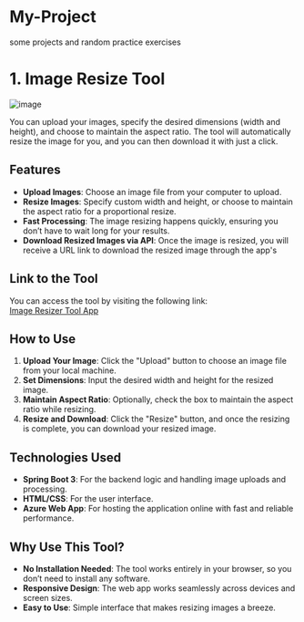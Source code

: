# My-Project
some projects and random practice exercises

# 1. Image Resize Tool

![image](https://github.com/user-attachments/assets/dbde43f2-517a-40ca-a0c6-c950193c579c)

You can upload your images, specify the desired dimensions (width and height), and choose to maintain the aspect ratio. The tool will automatically resize the image for you, and you can then download it with just a click.

## Features

- **Upload Images**: Choose an image file from your computer to upload.
- **Resize Images**: Specify custom width and height, or choose to maintain the aspect ratio for a proportional resize.
- **Fast Processing**: The image resizing happens quickly, ensuring you don’t have to wait long for your results.
- **Download Resized Images via API**: Once the image is resized, you will receive a URL link to download the resized image through the app's 

## Link to the Tool

You can access the tool by visiting the following link:  
[Image Resizer Tool App](https://imageresizertoolapp.azurewebsites.net/)

## How to Use

1. **Upload Your Image**: Click the "Upload" button to choose an image file from your local machine.
2. **Set Dimensions**: Input the desired width and height for the resized image.
3. **Maintain Aspect Ratio**: Optionally, check the box to maintain the aspect ratio while resizing.
4. **Resize and Download**: Click the "Resize" button, and once the resizing is complete, you can download your resized image.

## Technologies Used

- **Spring Boot 3**: For the backend logic and handling image uploads and processing.
- **HTML/CSS**: For the user interface.
- **Azure Web App**: For hosting the application online with fast and reliable performance.

## Why Use This Tool?

- **No Installation Needed**: The tool works entirely in your browser, so you don’t need to install any software.
- **Responsive Design**: The web app works seamlessly across devices and screen sizes.
- **Easy to Use**: Simple interface that makes resizing images a breeze.
